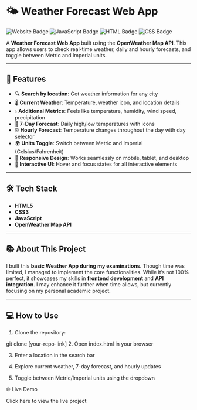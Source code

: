 # 🌤️ Weather Forecast Web App

![Website Badge](https://img.shields.io/badge/Website-Live-blue) ![JavaScript Badge](https://img.shields.io/badge/Language-JavaScript-yellow) ![HTML Badge](https://img.shields.io/badge/HTML5-orange) ![CSS Badge](https://img.shields.io/badge/CSS3-blueviolet)  

A **Weather Forecast Web App** built using the **OpenWeather Map API**. This app allows users to check real-time weather, daily and hourly forecasts, and toggle between Metric and Imperial units.  

---

## 🚀 Features

- 🔍 **Search by location**: Get weather information for any city  
- 🌡️ **Current Weather**: Temperature, weather icon, and location details  
- 💧 **Additional Metrics**: Feels like temperature, humidity, wind speed, precipitation  
- 📅 **7-Day Forecast**: Daily high/low temperatures with icons  
- ⏰ **Hourly Forecast**: Temperature changes throughout the day with day selector  
- 🌍 **Units Toggle**: Switch between Metric and Imperial (Celsius/Fahrenheit)  
- 📱 **Responsive Design**: Works seamlessly on mobile, tablet, and desktop  
- 🎨 **Interactive UI**: Hover and focus states for all interactive elements  

---

## 🛠️ Tech Stack

- **HTML5**  
- **CSS3**  
- **JavaScript**  
- **OpenWeather Map API**  

---

## 📚 About This Project

I built this **basic Weather App during my examinations**. Though time was limited, I managed to implement the core functionalities. While it’s not 100% perfect, it showcases my skills in **frontend development** and **API integration**. I may enhance it further when time allows, but currently focusing on my personal academic project.  

---

## 💻 How to Use

1. Clone the repository:  

git clone [your-repo-link]
2. Open index.html in your browser

3. Enter a location in the search bar

4. Explore current weather, 7-day forecast, and hourly updates

5. Toggle between Metric/Imperial units using the dropdown


🌐 Live Demo

Click here to view the live project
